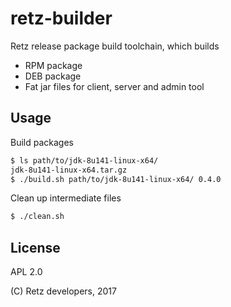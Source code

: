 # retz-builder

Retz release package build toolchain, which builds

* RPM package
* DEB package
* Fat jar files for client, server and admin tool

## Usage

Build packages

```sh
$ ls path/to/jdk-8u141-linux-x64/
jdk-8u141-linux-x64.tar.gz
$ ./build.sh path/to/jdk-8u141-linux-x64/ 0.4.0
```

Clean up intermediate files

```sh
$ ./clean.sh
```

## License

APL 2.0

(C) Retz developers, 2017
